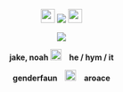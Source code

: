 <p align= "center"> <img src= "https://files.catbox.moe/gxv37e.gif" width= 25> <img src="https://komarev.com/ghpvc/?username=FILTH-CO&color=yellow&label=sundowners"> <img src= "https://files.catbox.moe/kyadp4.gif" width= 25> </p>


<p align= "center"> <img src="https://github.com/myung-bean/myung-bean/blob/80daeb2851c187c98a185e28964f16cb8b160dd5/IMG_5470.gif"> </p>

<p align= "center"> <b> jake, noah <img src= "https://files.catbox.moe/1shet8.gif" width= 20> he / hym / it </p>
<p align= "center"> genderfaun <img src= "https://files.catbox.moe/6cxkhc.gif" width= 20> aroace </b> </p>
